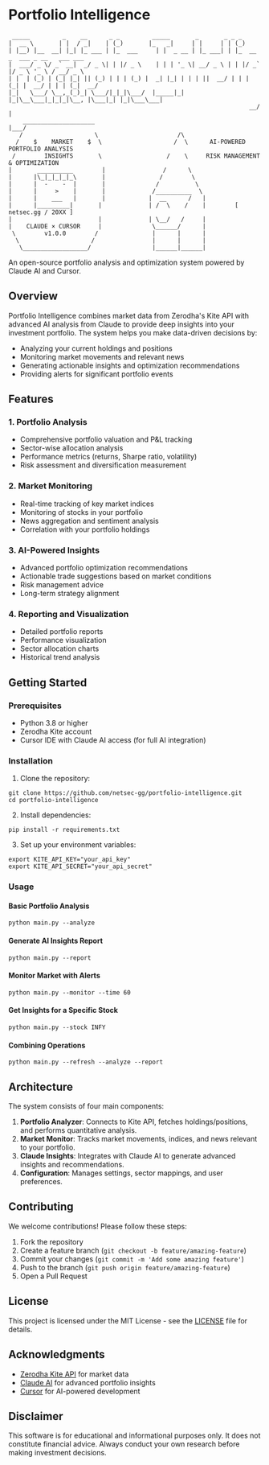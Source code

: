 # Portfolio Intelligence

```
 _____         _    __      _ _         _____       _       _ _ _                       
|  __ \       | |  / _|    | (_)       |_   _|     | |     | | (_)                      
| |__) |__  __| |_| |_ ___ | |_  ___     | |  _ __ | |_ ___| | |_  __ _  ___ _ __   ___ ___ 
|  ___/ _ \/ _` __|  _/ _ \| | |/ _ \    | | | '_ \| __/ _ \ | | |/ _` |/ _ \ '_ \ / __/ _ \
| |  | (_) | (_| |_| || (_) | | | (_) |  _| |_| | | | ||  __/ | | | (_| |  __/ | | | (_|  __/
|_|   \___/ \__,_(_)_| \___/|_|_|\___/  |_____|_| |_|\__\___|_|_|_|\__, |\___|_| |_|\___\___|
                                                                   __/ |                  
    ____________________                                          |___/                   
   /                    \                      /\                                          
  /    $    MARKET    $  \                    /  \      AI-POWERED PORTFOLIO ANALYSIS      
 /        INSIGHTS       \                  /    \     RISK MANAGEMENT & OPTIMIZATION      
|       __________        |                /      \                                        
|      |\_|_|_|_|_\       |               /        \                                       
|      |  -    -  |       |              /          \                                      
|      |     >    |       |             /__________  \                                     
|      |    ___   |       |            |  __      /   |                                    
|      |_________|       |             | /  \    /    |        [ netsec.gg / 20XX ]        
|                        |             | \__/   /     |                                    
|    CLAUDE × CURSOR     |              \______/      |                                    
 \        v1.0.0        /               |      |      |                                    
  \                    /                |      |      |                                    
   \__________________/                 |______|______|                                    
```

An open-source portfolio analysis and optimization system powered by Claude AI and Cursor.

## Overview

Portfolio Intelligence combines market data from Zerodha's Kite API with advanced AI analysis from Claude to provide deep insights into your investment portfolio. The system helps you make data-driven decisions by:

- Analyzing your current holdings and positions
- Monitoring market movements and relevant news
- Generating actionable insights and optimization recommendations
- Providing alerts for significant portfolio events

## Features

### 1. Portfolio Analysis
- Comprehensive portfolio valuation and P&L tracking
- Sector-wise allocation analysis
- Performance metrics (returns, Sharpe ratio, volatility)
- Risk assessment and diversification measurement

### 2. Market Monitoring
- Real-time tracking of key market indices
- Monitoring of stocks in your portfolio
- News aggregation and sentiment analysis
- Correlation with your portfolio holdings

### 3. AI-Powered Insights
- Advanced portfolio optimization recommendations
- Actionable trade suggestions based on market conditions
- Risk management advice
- Long-term strategy alignment

### 4. Reporting and Visualization
- Detailed portfolio reports
- Performance visualization
- Sector allocation charts
- Historical trend analysis

## Getting Started

### Prerequisites
- Python 3.8 or higher
- Zerodha Kite account
- Cursor IDE with Claude AI access (for full AI integration)

### Installation

1. Clone the repository:
```
git clone https://github.com/netsec-gg/portfolio-intelligence.git
cd portfolio-intelligence
```

2. Install dependencies:
```
pip install -r requirements.txt
```

3. Set up your environment variables:
```
export KITE_API_KEY="your_api_key"
export KITE_API_SECRET="your_api_secret"
```

### Usage

#### Basic Portfolio Analysis
```
python main.py --analyze
```

#### Generate AI Insights Report
```
python main.py --report
```

#### Monitor Market with Alerts
```
python main.py --monitor --time 60
```

#### Get Insights for a Specific Stock
```
python main.py --stock INFY
```

#### Combining Operations
```
python main.py --refresh --analyze --report
```

## Architecture

The system consists of four main components:

1. **Portfolio Analyzer**: Connects to Kite API, fetches holdings/positions, and performs quantitative analysis.
2. **Market Monitor**: Tracks market movements, indices, and news relevant to your portfolio.
3. **Claude Insights**: Integrates with Claude AI to generate advanced insights and recommendations.
4. **Configuration**: Manages settings, sector mappings, and user preferences.

## Contributing

We welcome contributions! Please follow these steps:

1. Fork the repository
2. Create a feature branch (`git checkout -b feature/amazing-feature`)
3. Commit your changes (`git commit -m 'Add some amazing feature'`)
4. Push to the branch (`git push origin feature/amazing-feature`)
5. Open a Pull Request

## License

This project is licensed under the MIT License - see the [LICENSE](LICENSE) file for details.

## Acknowledgments

- [Zerodha Kite API](https://kite.trade/) for market data
- [Claude AI](https://claude.ai/) for advanced portfolio insights
- [Cursor](https://cursor.sh/) for AI-powered development

## Disclaimer

This software is for educational and informational purposes only. It does not constitute financial advice. Always conduct your own research before making investment decisions. 